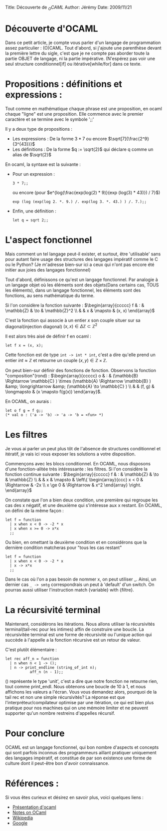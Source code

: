 ﻿Title: Découverte de $_{O}CAML$
Author: Jérémy
Date: 2009/11/21

Découverte d'OCAML
==================

Dans ce petit article, je compte vous parler d'un langage de programmation assez particulier :  (O)CAML. Tout d'abord, si j'ajoute une parenthèse devant la première lettre du sigle, c'est que je ne compte pas aborder toute la partie OBJET de langage, ni la partie impérative. (N'espérez pas voir une seul structure conditionnel[if] ou itérative[while/for] dans ce texte.

Propositions : définitions et expressions :
===========================================

Tout comme en mathématique chaque phrase est une proposition, en ocaml chaque "ligne" est une proposition. Elle commence avec le premier caractère et se termine avec le symbole ';;'

Il y a deux type de propositions :
 *  Les expressions : De la forme $3*7$ ou encore $\sqrt[7]{\frac{2^9}{3^{43}}}$
 *  Les définitions : De la forme $q := \sqrt{2}$ qui déclare q comme un alias de $\sqrt{2}$

En ocaml, la syntaxe est la suivante :
 *  Pour un expression : 
    ```{.ocaml}
    3 * 7;;
    ```
    ou encore (pour $e^{log(\frac{exp(log(2) * 9)}{exp (log(3) * 43)}) / 7}$)
    ```{.ocaml}
    exp (log (exp(log 2. *. 9.) /. exp(log 3. *. 43.) ) /. 7.);;
    ```
 *  Enfin, une définition :
    ```{.ocaml}
	let q = sqrt 2;;
	```

L'aspect fonctionnel
====================

Mais comment un tel langage peut-il exister, et surtout, être 'utilisable' sans pour autant faire usage des structures des langages impératif comme le C ou le Python? (Je m'adresse bien-sur ici a ceux qui n'ont pas encore été initier aux joies des langages fonctionnel)

Tout d'abord, définissons ce qu'est un langage fonctionnel. Par analogie à un langage objet où les éléments sont des objets(Dans certains cas, TOUS les éléments), dans un langage fonctionnel, les éléments sont des fonctions, au sens mathématique du terme.

Si l'on considère la fonction suivante : $\begin{array}{ccccc} f & : & \mathbb{Z} & \to & \mathbb{Z}^2 \\ & & x & \mapsto & (x, x) \end{array}$

C'est la fonction qui associe à un entier $x$ son couple situer sur sa diagonal(injection diagonal) $(x,x) \in \Delta\mathbb{Z} \subset \mathbb{Z}^2$

Il est alors très aisé de définir f en ocaml :
```{.ocaml}
let f x = (x, x);
```
Cette fonction est de type `int -> int * int`, c'est a dire qu'elle prend un entier $int \approx \mathbb{Z}$ et retourne un couple $(x, y) \in \mathbb{Z} \times \mathbb{Z}$.

On peut bien-sur définir des fonctions de fonction. Observons la fonction "composition"(rond) : $\begin{array}{ccccc} o & : & (\mathbb{B} \Rightarrow \mathbb{C} ) \times (\mathbb{A} \Rightarrow \mathbb{B} ) &amp; \longrightarrow &amp; (\mathbb{A} \to \mathbb{C} ) \\ & & (f, g) & \longmapsto & (x \mapsto f(g(x)) \end{array}$.

En OCAML, on aurais :
```{.ocaml}
let o f g = f g;;
(* val o : ('a -> 'b) -> 'a -> 'b = <fun> *)
```

Les filtres
===========

Je vous ai parler un peut plus tôt de l'absence de structures conditionnel et itératif, je vais ici vous exposer les solutions a votre disposition.

Commençons avec les blocs conditionnel. En OCAML, nous disposons d'une fonction-alitée très intéressante : les filtres.
Si l'on considère la fonction continue suivante : $\begin{array}{ccccc} f & : & \mathbb{Z} & \to & \mathbb{Z} \\ & & x & \mapsto &
\left\{
\begin{array}{ccc}
x < 0 & \Rightarrow & -2x \\ x \ge 0 &  \Rightarrow & x^2
\end{array}
\right.
\end{array}$

On constate que l'on a bien deux condition, une première qui regroupe les cas des x négatif, et une deuxième qui s'intéresse aux x restant. En OCAML, on défini de la même façon :
```{.ocaml}
let f = function
  | x when x < 0 -> -2 * x
  | x when x >= 0 -> x*x
  ;;
```
Ou bien, en omettant la deuxième condition et en considérons que la dernière condition matcheras pour "tous les cas restant"
```{.ocaml}
let f = function
  | x when x < 0 -> -2 * x
  | x -> x*x
  ;;
```

Dans le cas où l'on a pas besoin de nommer x, on peut utiliser _. Ainsi, un dernier cas `_ -> smtg` correspondrais un peut à 'default' d'un switch.
On pourras aussi utiliser l'instruction match {variable} with {filtre}.

La récursivité terminal
=======================

Maintenant, considérons les itérations. Nous allons utiliser la récursivités terminal(tail-rec pour les intimes) affin de construire une boucle. La récursivitée terminal est une forme de récursivité ou l'unique action qui succède à l'appelle a la fonction récursive est un retour de valeur.

C'est plutôt élémentaire : 
```{.ocaml}
let rec aff_n = function
  | n when n < 1 -> ();
  | n -> print_endline (string_of_int n);
           aff_n (n - 1);;
```
() représente le type 'unit', c'est a dire que notre fonction ne retourne rien, tout comme print_endl. Nous obtenons une boucle de 10 à 1, et nous affichons les valeurs a l'écran.
Vous vous demandez alors, pourquoi de la tail rec et non une simple récursivités? La réponse est que l'interpréteur/compilateur optimise par une itération, ce qui est bien plus pratique pour nos machines qui on une mémoire limiter et ne peuvent supporter qu'un nombre restreins d'appelles récursif.

Pour conclure
=============

OCAML est un langage fonctionnel, qui bon nombre d'aspects et concepts qui sont parfois inconnus des programmeurs aillant pratiquer uniquement des langages impératif, et constitue de par son existence une forme de culture dont il peut-être bon d'avoir connaissance.

Références :
============

Si vous êtes curieux et désirez en savoir plus, voici quelques liens :

 *  [Présentation d'ocaml](http://www.iie.cnam.fr/~dubois/presentation_caml.pdf)
 *  [Notes on OCaml](http://www.csc.villanova.edu/~dmatusze/resources/ocaml/ocaml.html)
 *  [Wikipedia](http://fr.wikipedia.org/wiki/Objective_Caml)
 *  [Google](http://www.google.fr/search?&q=Tuto+Ocaml)
